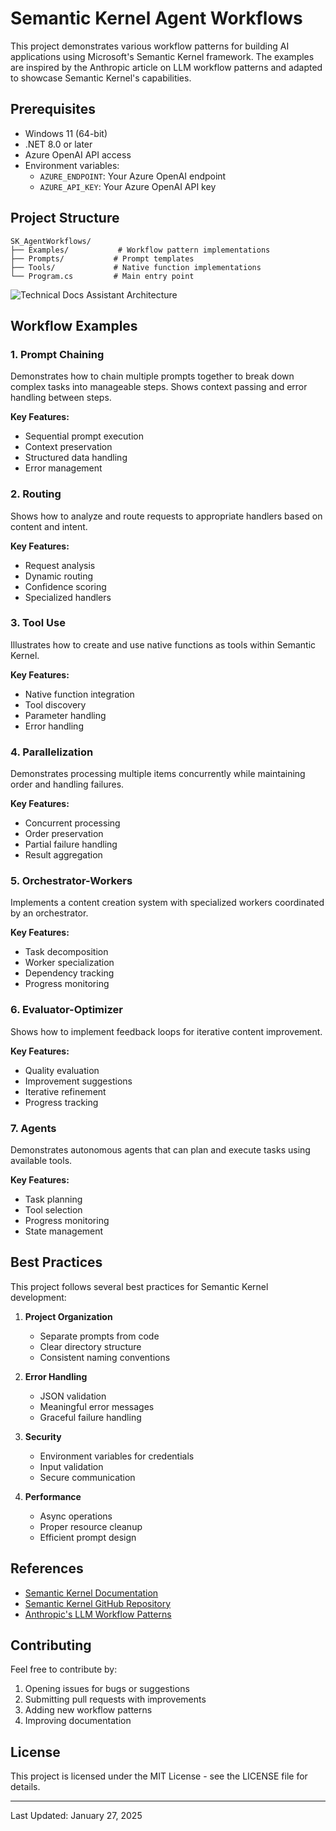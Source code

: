 # Semantic Kernel Agent Workflows

This project demonstrates various workflow patterns for building AI applications using Microsoft's Semantic Kernel framework. The examples are inspired by the Anthropic article on LLM workflow patterns and adapted to showcase Semantic Kernel's capabilities.

## Prerequisites

- Windows 11 (64-bit)
- .NET 8.0 or later
- Azure OpenAI API access
- Environment variables:
  - `AZURE_ENDPOINT`: Your Azure OpenAI endpoint
  - `AZURE_API_KEY`: Your Azure OpenAI API key

## Project Structure

```
SK_AgentWorkflows/
├── Examples/           # Workflow pattern implementations
├── Prompts/           # Prompt templates
├── Tools/             # Native function implementations
└── Program.cs         # Main entry point
```
![Technical Docs Assistant Architecture](https://www.plantuml.com/plantuml/png/XLTDR-Cs4BtxLn2-z1GLk_qeq4EnWHltiCqcZLlieGWALfwrkP58WQIIsCN-zv8QatwIkNOE0VZcSTuRpT2YtZalhU_RHgoebTghMhmdgwaH7urz-jIO5t4llG-GcytSazATjB8LjMaxeqdxbTyr92pLNkfDGq1fb2Q_wqWOwxS60l_A-cbZJQ_N2zCOArwsokF6DNsIVUENHliFiYLnRPLiol6LsfDuytOs-qOiJDiQBHR9c9jrGKTkICmvD1V_pKJu-_lUcat8KzNkKKWdRgNI75Yz_-Tw4xQcobsWTDPy7cXXr-TGvUnB57jJnNNRUR7OXkrARuvgaq2IpKzCp6zUPTirvBvbQc86jJah8NhOFXZyZJHPwUc1NCZbwF4OMXhRId_N-wxt37yP_W__9jvOPX0u0ET4Al_gXoSG0WdZRMNrp6SGgE3e99Uuklf5JAMPEW479WeEB1GxON3JtbRYmVH-r2m6pZOfKg0xl1or9KBqHqzsztZw67-bJbhValRGjGlj0Pq3L9RBZtg0c7hH0ROqXCeDWepyE8-YCGnBQ5n9Ah91vWAR6_LT9VuqfX5_EJfsAY7dMXKvWP9QTLZYixkLVdlNHNKLz0gT03KtnvqVmfPd4ijUrxmtAZ0OCJTD1Q6XwB4o5_fz9UwbbKr3ZTeFWMEzay2viYVKL7w2iOhGXPgSUw1dHI_kyYHYdi8eNclPxFR4wV9KyPBf9zmLQQzYppCz8zCTgxvjfLLx6hOwvV8MZkpAemloF6_ZeYC7DS_GGATCuZR-K8axMs_9UIkziLVn_K4MNa2bwBc68lz0JqqjXB0X68OVemTo94E8Tq3WerMUx0byirRUdC9BMOVt4jLFkENo036tC3uBeprfZwPpYoC8_IsKaQaCJ-bO790PP6gfOA0o2DJIGm1-Z9H7CXO3GuG5npXMa3YZMfa5rfd30330CJCO04Rq2F6JOi0pc2muAd1AZf1HTeICiYS-PJzMukPPDlrmYEuwhrgr9tiyP8NWkJEMwPcTZbYC170ygDsEtrfuhXZdHATuodlva6JLuX41PRoACRTa1OYGjMmEpbltzQiQ30pwuVwn1130HoHmPeY3UbOPvoqd6YFbP6D4LDN4iVXPp9T4w_WD8dutfflpSFrKYUlD-Ak1r-T6Y1bfR7Y5lHkG-qPgpKE0yCqhrRqt9_YjqIh15sU61HWe2qE3uvgvPIj7PWHAJ3O7nCEQkMVlKk1tMA9R_h9YF7sKHMm09bbZ5JYEM6cCWtUEGu5CGC_0OPWfMRoSWesWSfatHifI0F2qOjeuhDThsVdXMeVZ6hzPnU4xDjwkIQz9ruhSB4QYrEGhCk5yaKSWtP8paEzx6IbTEd8m_Lnc81sasRlWgc-R_m40)

## Workflow Examples

### 1. Prompt Chaining
Demonstrates how to chain multiple prompts together to break down complex tasks into manageable steps. Shows context passing and error handling between steps.

**Key Features:**
- Sequential prompt execution
- Context preservation
- Structured data handling
- Error management

### 2. Routing
Shows how to analyze and route requests to appropriate handlers based on content and intent.

**Key Features:**
- Request analysis
- Dynamic routing
- Confidence scoring
- Specialized handlers

### 3. Tool Use
Illustrates how to create and use native functions as tools within Semantic Kernel.

**Key Features:**
- Native function integration
- Tool discovery
- Parameter handling
- Error handling

### 4. Parallelization
Demonstrates processing multiple items concurrently while maintaining order and handling failures.

**Key Features:**
- Concurrent processing
- Order preservation
- Partial failure handling
- Result aggregation

### 5. Orchestrator-Workers
Implements a content creation system with specialized workers coordinated by an orchestrator.

**Key Features:**
- Task decomposition
- Worker specialization
- Dependency tracking
- Progress monitoring

### 6. Evaluator-Optimizer
Shows how to implement feedback loops for iterative content improvement.

**Key Features:**
- Quality evaluation
- Improvement suggestions
- Iterative refinement
- Progress tracking

### 7. Agents
Demonstrates autonomous agents that can plan and execute tasks using available tools.

**Key Features:**
- Task planning
- Tool selection
- Progress monitoring
- State management

## Best Practices

This project follows several best practices for Semantic Kernel development:

1. **Project Organization**
   - Separate prompts from code
   - Clear directory structure
   - Consistent naming conventions

2. **Error Handling**
   - JSON validation
   - Meaningful error messages
   - Graceful failure handling

3. **Security**
   - Environment variables for credentials
   - Input validation
   - Secure communication

4. **Performance**
   - Async operations
   - Proper resource cleanup
   - Efficient prompt design

## References

- [Semantic Kernel Documentation](https://learn.microsoft.com/en-us/semantic-kernel/)
- [Semantic Kernel GitHub Repository](https://github.com/microsoft/semantic-kernel)
- [Anthropic's LLM Workflow Patterns](https://www.anthropic.com/index/claude-pattern-for-llm-workflows)

## Contributing

Feel free to contribute by:
1. Opening issues for bugs or suggestions
2. Submitting pull requests with improvements
3. Adding new workflow patterns
4. Improving documentation

## License

This project is licensed under the MIT License - see the LICENSE file for details.

---
Last Updated: January 27, 2025
